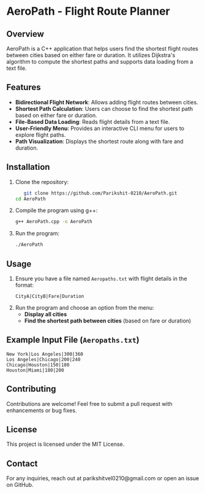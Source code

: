 # AeroPath - Flight Route Planner

## Overview

AeroPath is a C++ application that helps users find the shortest flight routes between cities based on either fare or duration. It utilizes Dijkstra's algorithm to compute the shortest paths and supports data loading from a text file.

## Features

- **Bidirectional Flight Network**: Allows adding flight routes between cities.
- **Shortest Path Calculation**: Users can choose to find the shortest path based on either fare or duration.
- **File-Based Data Loading**: Reads flight details from a text file.
- **User-Friendly Menu**: Provides an interactive CLI menu for users to explore flight paths.
- **Path Visualization**: Displays the shortest route along with fare and duration.

## Installation

1. Clone the repository:
   ```sh
      git clone https://github.com/Parikshit-0210/AeroPath.git
   cd AeroPath
   ```
2. Compile the program using g++:
   ```sh
   g++ AeroPath.cpp -o AeroPath
   ```
3. Run the program:
   ```sh
   ./AeroPath
   ```

## Usage

1. Ensure you have a file named `Aeropaths.txt` with flight details in the format:
   ```
   CityA|CityB|Fare|Duration
   ```
2. Run the program and choose an option from the menu:
   - **Display all cities**
   - **Find the shortest path between cities** (based on fare or duration)

## Example Input File (`Aeropaths.txt`)

```
New York|Los Angeles|300|360
Los Angeles|Chicago|200|240
Chicago|Houston|150|180
Houston|Miami|180|200
```

## Contributing

Contributions are welcome! Feel free to submit a pull request with enhancements or bug fixes.

## License

This project is licensed under the MIT License.

## Contact

For any inquiries, reach out at parikshitvel0210\@gmail.com or open an issue on GitHub.


